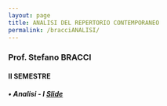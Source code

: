 ```yaml
---
layout: page
title: ANALISI DEL REPERTORIO CONTEMPORANEO
permalink: /bracciANALISI/
---
```


### Prof. Stefano BRACCI
#### II SEMESTRE



##### • Analisi - I <a href="https://mastercontemporanea.github.io/analisi1/#0" target="_blank"> Slide</a>
